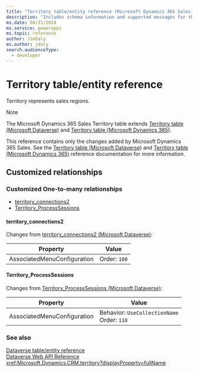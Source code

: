 ```yaml
---
title: "Territory table/entity reference (Microsoft Dynamics 365 Sales) | Microsoft Docs"
description: "Includes schema information and supported messages for the Territory table/entity with Microsoft Dynamics 365 Sales."
ms.date: 04/21/2024
ms.service: powerapps
ms.topic: reference
author: JimDaly
ms.author: jdaly
search.audienceType: 
  - developer
---
```


# Territory table/entity reference

Territory represents sales regions.

> [!NOTE]
> The Microsoft Dynamics 365 Sales Territory table extends [Territory table (Microsoft Dataverse)](/power-apps/developer/data-platform/reference/entities/territory) and [Territory table (Microsoft Dynamics 365)](/dynamics365/developer/reference/dataverse/entities/territory).
>
> This reference contains only the changes added by Microsoft Dynamics 365 Sales.
> See the [Territory table (Microsoft Dataverse)](/power-apps/developer/data-platform/reference/entities/territory) and [Territory table (Microsoft Dynamics 365)](/dynamics365/developer/reference/dataverse/entities/territory) reference documentation for more information.




## Customized relationships

### Customized One-to-many relationships

- [territory_connections2](#BKMK_territory_connections2)
- [Territory_ProcessSessions](#BKMK_Territory_ProcessSessions)

#### <a name="BKMK_territory_connections2"></a> territory_connections2

Changes from [territory_connections2 (Microsoft Dataverse)](/power-apps/developer/data-platform/reference/entities/territory#BKMK_territory_connections2):

|Property|Value|
|--------|-----|
|AssociatedMenuConfiguration|Order: `100`|

#### <a name="BKMK_Territory_ProcessSessions"></a> Territory_ProcessSessions

Changes from [Territory_ProcessSessions (Microsoft Dataverse)](/power-apps/developer/data-platform/reference/entities/territory#BKMK_Territory_ProcessSessions):

|Property|Value|
|--------|-----|
|AssociatedMenuConfiguration|Behavior: `UseCollectionName`<br />Order: `110`|


### See also

[Dataverse table/entity reference](../about-entity-reference.md)  
[Dataverse Web API Reference](/power-apps/developer/data-platform/webapi/reference/about)   
<xref:Microsoft.Dynamics.CRM.territory?displayProperty=fullName>
